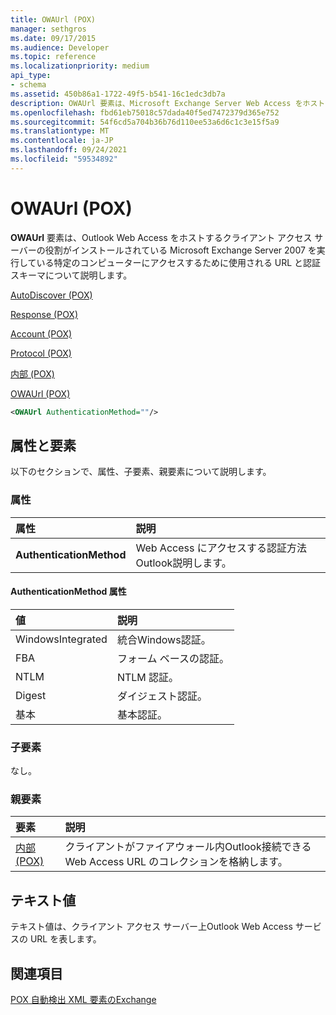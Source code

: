```yaml
---
title: OWAUrl (POX)
manager: sethgros
ms.date: 09/17/2015
ms.audience: Developer
ms.topic: reference
ms.localizationpriority: medium
api_type:
- schema
ms.assetid: 450b86a1-1722-49f5-b541-16c1edc3db7a
description: OWAUrl 要素は、Microsoft Exchange Server Web Access をホストするクライアント アクセス サーバーの役割がインストールされている Microsoft Exchange Server 200 Outlook 7 を実行している特定のコンピューターにアクセスするために使用される URL と認証スキーマについて説明します。
ms.openlocfilehash: fbd61eb75018c57dada40f5ed7472379d365e752
ms.sourcegitcommit: 54f6cd5a704b36b76d110ee53a6d6c1c3e15f5a9
ms.translationtype: MT
ms.contentlocale: ja-JP
ms.lasthandoff: 09/24/2021
ms.locfileid: "59534892"
---
```

# <a name="owaurl-pox"></a>OWAUrl (POX)

**OWAUrl** 要素は、Outlook Web Access をホストするクライアント アクセス サーバーの役割がインストールされている Microsoft Exchange Server 2007 を実行している特定のコンピューターにアクセスするために使用される URL と認証スキーマについて説明します。 
  
[AutoDiscover (POX)](autodiscover-pox.md)
  
[Response (POX)](response-pox.md)
  
[Account (POX)](account-pox.md)
  
[Protocol (POX)](protocol-pox.md)
  
[内部 (POX)](internal-pox.md)
  
[OWAUrl (POX)](owaurl-pox.md)
  
```xml
<OWAUrl AuthenticationMethod=""/>
```

## <a name="attributes-and-elements"></a>属性と要素

以下のセクションで、属性、子要素、親要素について説明します。
  
### <a name="attributes"></a>属性

|**属性**|**説明**|
|:-----|:-----|
|**AuthenticationMethod** <br/> |Web Access にアクセスする認証方法Outlook説明します。  <br/> |
   
#### <a name="authenticationmethod-attribute"></a>AuthenticationMethod 属性

|**値**|**説明**|
|:-----|:-----|
|WindowsIntegrated  <br/> |統合Windows認証。  <br/> |
|FBA  <br/> |フォーム ベースの認証。  <br/> |
|NTLM  <br/> |NTLM 認証。  <br/> |
|Digest  <br/> |ダイジェスト認証。  <br/> |
|基本  <br/> |基本認証。  <br/> |
   
### <a name="child-elements"></a>子要素

なし。
  
### <a name="parent-elements"></a>親要素

|**要素**|**説明**|
|:-----|:-----|
|[内部 (POX)](internal-pox.md) <br/> |クライアントがファイアウォール内Outlook接続できる Web Access URL のコレクションを格納します。  <br/> |
   
## <a name="text-value"></a>テキスト値

テキスト値は、クライアント アクセス サーバー上Outlook Web Access サービスの URL を表します。
  
## <a name="see-also"></a>関連項目



[POX 自動検出 XML 要素のExchange](pox-autodiscover-xml-elements-for-exchange.md)

